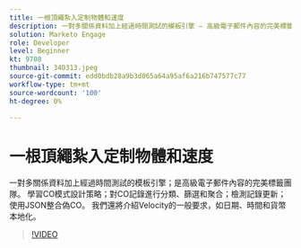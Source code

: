 ```yaml
---
title: 一根頂繩紮入定制物體和速度
description: 一對多關係資料加上經過時間測試的模板引擎 — 高級電子郵件內容的完美標籤團隊。 瞭解CO架構設計的策略 — 對CO記錄進行排序、篩選和聚合，檢測記錄更新，以及使用JSON整合偽CO。
solution: Marketo Engage
role: Developer
level: Beginner
kt: 9708
thumbnail: 340313.jpeg
source-git-commit: edd0bdb28a9b3d065a64a95af6a216b747577c77
workflow-type: tm+mt
source-wordcount: '100'
ht-degree: 0%

---
```


# 一根頂繩紮入定制物體和速度

一對多關係資料加上經過時間測試的模板引擎；是高級電子郵件內容的完美標籤團隊。 學習CO模式設計策略；對CO記錄進行分類、篩選和聚合；檢測記錄更新；使用JSON整合偽CO。 我們還將介紹Velocity的一般要求，如日期、時間和貨幣本地化。

>[!VIDEO](https://video.tv.adobe.com/v/340313/?quality=12&learn=on)
